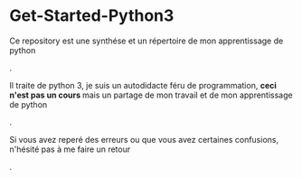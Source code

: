 # Get-Started-Python3


<p> Ce repository est une synthése et un répertoire de mon apprentissage de python </p>.

<p> Il traite de python 3, je suis un autodidacte féru de programmation, <strong> ceci n'est pas un cours </strong>  mais un partage de mon travail et de mon apprentissage de python </p>.

<p> Si vous avez reperé des erreurs ou que vous avez certaines confusions, n'hésité pas à me faire un retour </p>.


